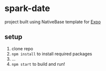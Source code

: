 # spark-date

project built using NativeBase template for [Expo](https://docs.expo.io/)

## setup

1. clone repo
2. `npm install` to install required packages
3. ...
4. `npm start` to build and run!

